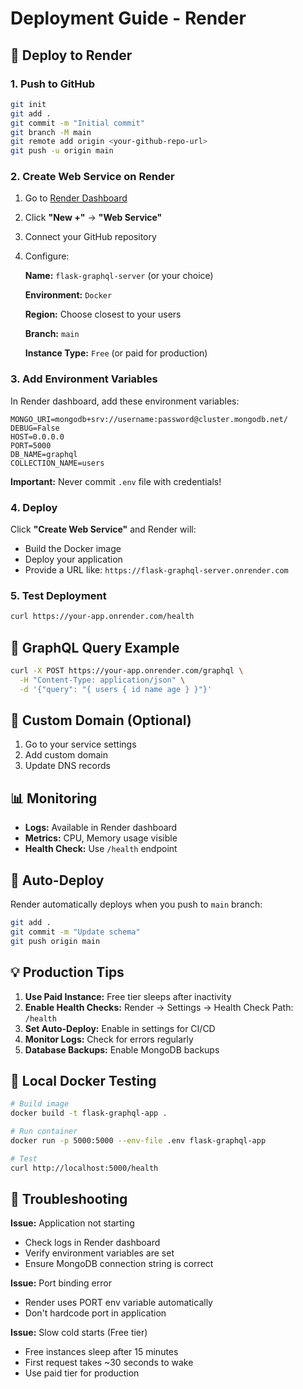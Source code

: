 # Deployment Guide - Render

## 🚀 Deploy to Render

### 1. Push to GitHub

```bash
git init
git add .
git commit -m "Initial commit"
git branch -M main
git remote add origin <your-github-repo-url>
git push -u origin main
```

### 2. Create Web Service on Render

1. Go to [Render Dashboard](https://dashboard.render.com/)
2. Click **"New +"** → **"Web Service"**
3. Connect your GitHub repository
4. Configure:

   **Name:** `flask-graphql-server` (or your choice)
   
   **Environment:** `Docker`
   
   **Region:** Choose closest to your users
   
   **Branch:** `main`
   
   **Instance Type:** `Free` (or paid for production)

### 3. Add Environment Variables

In Render dashboard, add these environment variables:

```
MONGO_URI=mongodb+srv://username:password@cluster.mongodb.net/
DEBUG=False
HOST=0.0.0.0
PORT=5000
DB_NAME=graphql
COLLECTION_NAME=users
```

**Important:** Never commit `.env` file with credentials!

### 4. Deploy

Click **"Create Web Service"** and Render will:
- Build the Docker image
- Deploy your application
- Provide a URL like: `https://flask-graphql-server.onrender.com`

### 5. Test Deployment

```bash
curl https://your-app.onrender.com/health
```

## 📝 GraphQL Query Example

```bash
curl -X POST https://your-app.onrender.com/graphql \
  -H "Content-Type: application/json" \
  -d '{"query": "{ users { id name age } }"}'
```

## 🔧 Custom Domain (Optional)

1. Go to your service settings
2. Add custom domain
3. Update DNS records

## 📊 Monitoring

- **Logs:** Available in Render dashboard
- **Metrics:** CPU, Memory usage visible
- **Health Check:** Use `/health` endpoint

## 🔄 Auto-Deploy

Render automatically deploys when you push to `main` branch:

```bash
git add .
git commit -m "Update schema"
git push origin main
```

## 💡 Production Tips

1. **Use Paid Instance:** Free tier sleeps after inactivity
2. **Enable Health Checks:** Render → Settings → Health Check Path: `/health`
3. **Set Auto-Deploy:** Enable in settings for CI/CD
4. **Monitor Logs:** Check for errors regularly
5. **Database Backups:** Enable MongoDB backups

## 🐳 Local Docker Testing

```bash
# Build image
docker build -t flask-graphql-app .

# Run container
docker run -p 5000:5000 --env-file .env flask-graphql-app

# Test
curl http://localhost:5000/health
```

## 🚨 Troubleshooting

**Issue:** Application not starting
- Check logs in Render dashboard
- Verify environment variables are set
- Ensure MongoDB connection string is correct

**Issue:** Port binding error
- Render uses PORT env variable automatically
- Don't hardcode port in application

**Issue:** Slow cold starts (Free tier)
- Free instances sleep after 15 minutes
- First request takes ~30 seconds to wake
- Use paid tier for production
